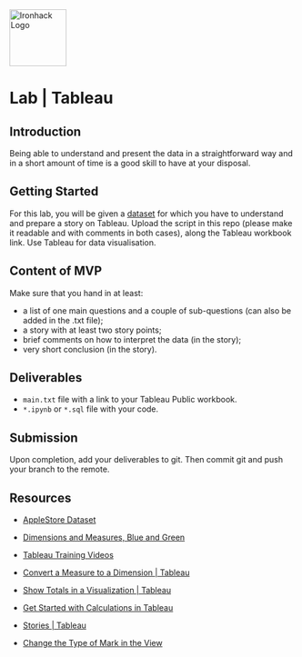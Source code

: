 <img src="https://bit.ly/2VnXWr2" alt="Ironhack Logo" width="100"/>

# Lab | Tableau

## Introduction

Being able to understand and present the data in a straightforward way and in a short amount of time is a good skill to have at your disposal.

## Getting Started

For this lab, you will be given a [dataset](https://www.kaggle.com/ramamet4/app-store-apple-data-set-10k-apps#AppleStore.csv) for which you have to understand and prepare a story on Tableau. Upload the script in this repo (please make it readable and with comments in both cases), along the Tableau workbook link. Use Tableau for data visualisation.

## Content of MVP

Make sure that you hand in at least:

- a list of one main questions and a couple of sub-questions (can also be added in the .txt file);
- a story with at least two story points;
- brief comments on how to interpret the data (in the story);
- very short conclusion (in the story).

## Deliverables

- `main.txt` file with a link to your Tableau Public workbook.
- `*.ipynb` or `*.sql` file with your code.

## Submission

Upon completion, add your deliverables to git. Then commit git and push your branch to the remote.

## Resources

- [AppleStore Dataset](https://www.kaggle.com/ramamet4/app-store-apple-data-set-10k-apps#AppleStore.csv)

- [Dimensions and Measures, Blue and Green](https://onlinehelp.tableau.com/current/pro/desktop/en-us/datafields_typesandroles.htm)

- [Tableau Training Videos](https://www.tableau.com/learn/training)

- [Convert a Measure to a Dimension | Tableau](https://onlinehelp.tableau.com/current/pro/desktop/en-us/datafields_typesandroles_convertdimtomeas.htm)

- [Show Totals in a Visualization | Tableau](https://onlinehelp.tableau.com/current/pro/desktop/en-us/calculations_totals_grandtotal_turnon.htm)

- [Get Started with Calculations in Tableau](https://onlinehelp.tableau.com/current/pro/desktop/en-us/calculations_calculatedfields_create.htm)

- [Stories | Tableau](https://onlinehelp.tableau.com/current/pro/desktop/en-us/stories.htm)

- [Change the Type of Mark in the View](https://onlinehelp.tableau.com/current/pro/desktop/en-us/viewparts_marks_marktypes.htm)
